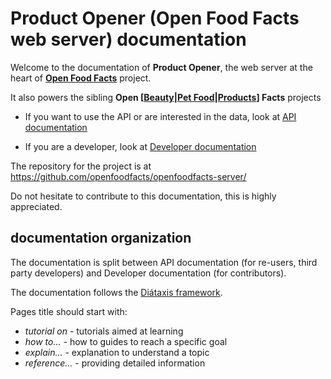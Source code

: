 # Product Opener (Open Food Facts web server) documentation

Welcome to the documentation of **Product Opener**, the web server at the heart of **[Open Food Facts](https://world.openfoodfacts.org/)** project. 

It also powers the sibling **Open \[[Beauty](https://world.openbeautyfacts.org/)|[Pet Food](https://world.openpetfoodfacts.org/)|[Products](https://world.openproductsfacts.org/)\] Facts** projects

* If you want to use the API or are interested in the data, look at [API documentation](api/index.md)

* If you are a developer, look at [Developer documentation](dev/index.md)

The repository for the project is at https://github.com/openfoodfacts/openfoodfacts-server/

Do not hesitate to contribute to this documentation, this is highly appreciated.

## documentation organization

The documentation is split between API documentation (for re-users, third party developers) and Developer documentation (for contributors).

The documentation follows the [Diátaxis framework](https://diataxis.fr/).

Pages title should start with:
* *tutorial on* - tutorials aimed at learning
* *how to…* - how to guides to reach a specific goal
* *explain…* - explanation to understand a topic
* *reference…* - providing detailed information
